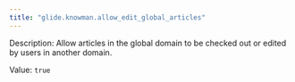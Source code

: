 ```yaml
---
title: "glide.knowman.allow_edit_global_articles"
---
```


Description: Allow articles in the global domain to be checked out or edited by users in another domain.

Value: `true`